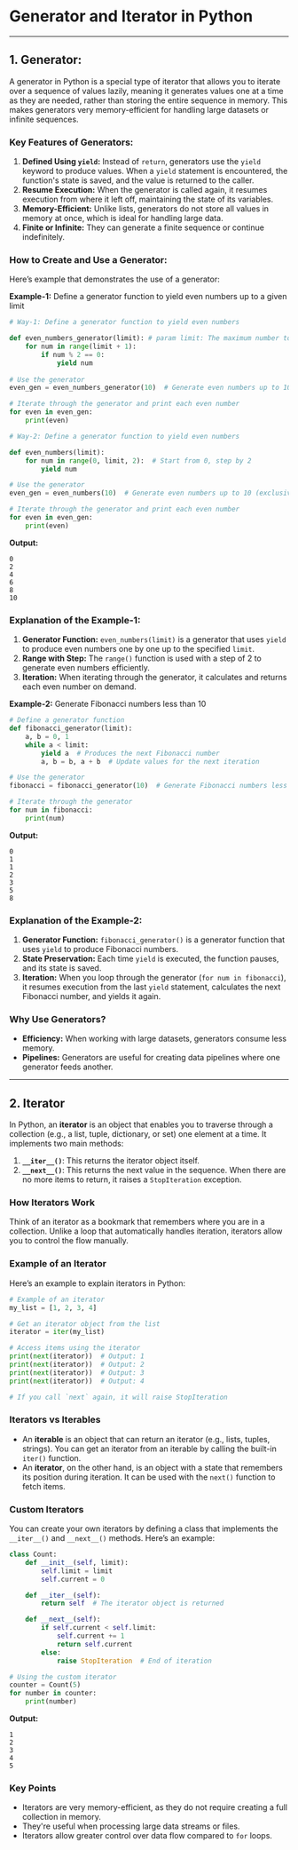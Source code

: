 # Generator and Iterator in Python
---
## 1. Generator:
A generator in Python is a special type of iterator that allows you to iterate over a sequence of values lazily, meaning it generates values one at a time as they are needed, rather than storing the entire sequence in memory. This makes generators very memory-efficient for handling large datasets or infinite sequences.

### Key Features of Generators:
1. **Defined Using `yield`:** Instead of `return`, generators use the `yield` keyword to produce values. When a `yield` statement is encountered, the function's state is saved, and the value is returned to the caller.
2. **Resume Execution:** When the generator is called again, it resumes execution from where it left off, maintaining the state of its variables.
3. **Memory-Efficient:** Unlike lists, generators do not store all values in memory at once, which is ideal for handling large data.
4. **Finite or Infinite:** They can generate a finite sequence or continue indefinitely.

### How to Create and Use a Generator:
Here’s example that demonstrates the use of a generator:

**Example-1:** Define a generator function to yield even numbers up to a given limit

```python
# Way-1: Define a generator function to yield even numbers

def even_numbers_generator(limit): # param limit: The maximum number to check for even numbers.
    for num in range(limit + 1):
        if num % 2 == 0:
            yield num
   
# Use the generator
even_gen = even_numbers_generator(10)  # Generate even numbers up to 10 (exclusive)

# Iterate through the generator and print each even number
for even in even_gen:
    print(even)

# Way-2: Define a generator function to yield even numbers

def even_numbers(limit):
    for num in range(0, limit, 2):  # Start from 0, step by 2
        yield num

# Use the generator
even_gen = even_numbers(10)  # Generate even numbers up to 10 (exclusive)

# Iterate through the generator and print each even number
for even in even_gen:
    print(even)
```
**Output:**
```
0
2
4
6
8
10
```
### Explanation of the Example-1:
1. **Generator Function:** `even_numbers(limit)` is a generator that uses `yield` to produce even numbers one by one up to the specified `limit`.
2. **Range with Step:** The `range()` function is used with a step of 2 to generate even numbers efficiently.
3. **Iteration:** When iterating through the generator, it calculates and returns each even number on demand.

**Example-2:** Generate Fibonacci numbers less than 10

```python
# Define a generator function
def fibonacci_generator(limit):
    a, b = 0, 1
    while a < limit:
        yield a  # Produces the next Fibonacci number
        a, b = b, a + b  # Update values for the next iteration

# Use the generator
fibonacci = fibonacci_generator(10)  # Generate Fibonacci numbers less than 10

# Iterate through the generator
for num in fibonacci:
    print(num)
```
**Output:**
```
0
1
1
2
3
5
8
```

### Explanation of the Example-2:
1. **Generator Function:** `fibonacci_generator()` is a generator function that uses `yield` to produce Fibonacci numbers.
2. **State Preservation:** Each time `yield` is executed, the function pauses, and its state is saved.
3. **Iteration:** When you loop through the generator (`for num in fibonacci`), it resumes execution from the last `yield` statement, calculates the next Fibonacci number, and yields it again.


### Why Use Generators?
- **Efficiency:** When working with large datasets, generators consume less memory.
- **Pipelines:** Generators are useful for creating data pipelines where one generator feeds another.

---
## 2. Iterator

In Python, an **iterator** is an object that enables you to traverse through a collection (e.g., a list, tuple, dictionary, or set) one element at a time. It implements two main methods: 

1. **`__iter__()`**: This returns the iterator object itself.
2. **`__next__()`**: This returns the next value in the sequence. When there are no more items to return, it raises a `StopIteration` exception.

### How Iterators Work
Think of an iterator as a bookmark that remembers where you are in a collection. Unlike a loop that automatically handles iteration, iterators allow you to control the flow manually.

### Example of an Iterator
Here’s an example to explain iterators in Python:

```python
# Example of an iterator
my_list = [1, 2, 3, 4]

# Get an iterator object from the list
iterator = iter(my_list)

# Access items using the iterator
print(next(iterator))  # Output: 1
print(next(iterator))  # Output: 2
print(next(iterator))  # Output: 3
print(next(iterator))  # Output: 4

# If you call `next` again, it will raise StopIteration
```

### Iterators vs Iterables
- An **iterable** is an object that can return an iterator (e.g., lists, tuples, strings). You can get an iterator from an iterable by calling the built-in `iter()` function.
- An **iterator**, on the other hand, is an object with a state that remembers its position during iteration. It can be used with the `next()` function to fetch items.

### Custom Iterators
You can create your own iterators by defining a class that implements the `__iter__()` and `__next__()` methods. Here’s an example:

```python
class Count:
    def __init__(self, limit):
        self.limit = limit
        self.current = 0

    def __iter__(self):
        return self  # The iterator object is returned

    def __next__(self):
        if self.current < self.limit:
            self.current += 1
            return self.current
        else:
            raise StopIteration  # End of iteration

# Using the custom iterator
counter = Count(5)
for number in counter:
    print(number)
```

**Output:**
```
1
2
3
4
5
```

### Key Points
- Iterators are very memory-efficient, as they do not require creating a full collection in memory.
- They're useful when processing large data streams or files.
- Iterators allow greater control over data flow compared to `for` loops.
